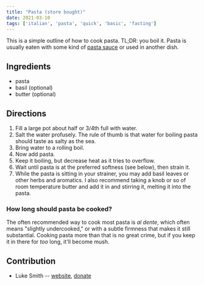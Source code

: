 ```yaml
---
title: "Pasta (store bought)"
date: 2021-03-10
tags: ['italian', 'pasta', 'quick', 'basic', 'fasting']
---
```


This is a simple outline of how to cook pasta.
TL;DR: you boil it.
Pasta is usually eaten with some kind of [pasta sauce](pasta-sauce.html) or used in another dish.

## Ingredients

- pasta
- basil (optional)
- butter (optional)

## Directions

1. Fill a large pot about half or 3/4th full with water.
2. Salt the water profusely. The rule of thumb is that water for boiling pasta should taste as salty as the sea.
3. Bring water to a rolling boil.
4. Now add pasta.
5. Keep it boiling, but decrease heat as it tries to overflow.
6. Wait until pasta is at the preferred softness (see below), then strain it.
7. While the pasta is sitting in your strainer, you may add basil leaves or other herbs and aromatics. I also recommend taking a knob or so of room temperature butter and add it in and stirring it, melting it into the pasta.

### How long should pasta be cooked?

The often recommended way to cook most pasta is *al dente*, which often means "slightly undercooked," or with a subtle firmness that makes it still substantial.
Cooking pasta more than that is no great crime,
but if you keep it in there for *too* long, it'll become mush.

## Contribution

- Luke Smith -- [website](https://lukesmith.xyz), [donate](https://lukesmith.xyz/donate)
